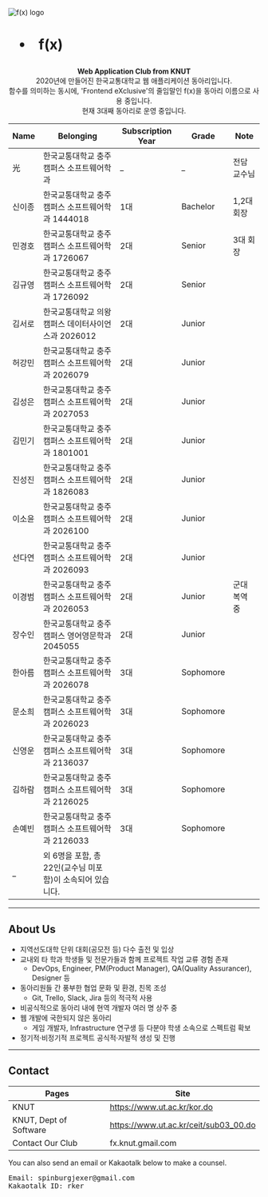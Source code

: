 ![f(x) logo](https://user-images.githubusercontent.com/56120315/156913052-53c8785c-6956-4928-b6d0-4420b5743fc3.png) <br/>
# <ul><li>&nbsp;&nbsp;f(x)</li></ul>
<p align='center'><strong>Web Application Club from KNUT</strong><br/>
2020년에 만들어진 한국교통대학교 웹 애플리케이션 동아리입니다.<br/>
함수를 의미하는 동시에, 'Frontend eXclusive'의 줄임말인 f(x)을 동아리 이름으로 사용 중입니다.<br />
현재 3대째 동아리로 운영 중입니다.
<br />
</p>

| Name | Belonging | Subscription Year | Grade | Note |
| ------ | ------ | ------ | ------ | ------ |
| 光 | 한국교통대학교 충주캠퍼스 소프트웨어학과 | _ | _ | 전담 교수님 |
| 신이종 | 한국교통대학교 충주캠퍼스 소프트웨어학과 1444018 | 1대 | Bachelor | 1,2대 회장 |
| 민경호 | 한국교통대학교 충주캠퍼스 소프트웨어학과 1726067 | 2대 | Senior | 3대 회장 |
| 김규영 | 한국교통대학교 충주캠퍼스 소프트웨어학과 1726092 | 2대 | Senior |  |
| 김서로 | 한국교통대학교 의왕캠퍼스 데이터사이언스과 2026012 | 2대 | Junior |  |
| 허강민 | 한국교통대학교 충주캠퍼스 소프트웨어학과 2026079 | 2대 | Junior |  |
| 김성은 | 한국교통대학교 충주캠퍼스 소프트웨어학과 2027053 | 2대 | Junior |  |
| 김민기 | 한국교통대학교 충주캠퍼스 소프트웨어학과 1801001 | 2대 | Junior |  |
| 진성진 | 한국교통대학교 충주캠퍼스 소프트웨어학과 1826083 | 2대 | Junior |  |
| 이소윤 | 한국교통대학교 충주캠퍼스 소프트웨어학과 2026100 | 2대 | Junior |  |
| 선다연 | 한국교통대학교 충주캠퍼스 소프트웨어학과 2026093 | 2대 | Junior |  |
| 이경범 | 한국교통대학교 충주캠퍼스 소프트웨어학과 2026053 | 2대 | Junior | 군대 복역 중 |
| 장수인 | 한국교통대학교 충주캠퍼스 영어영문학과 2045055 | 2대 | Junior |  |
| 한아름 | 한국교통대학교 충주캠퍼스 소프트웨어학과 2026078 | 3대 | Sophomore |  |
| 문소희 | 한국교통대학교 충주캠퍼스 소프트웨어학과 2026023 | 3대 | Sophomore |  |
| 신영운 | 한국교통대학교 충주캠퍼스 소프트웨어학과 2136037 | 3대 | Sophomore |  |
| 김하람 | 한국교통대학교 충주캠퍼스 소프트웨어학과 2126025 | 3대 | Sophomore |  |
| 손예빈 | 한국교통대학교 충주캠퍼스 소프트웨어학과 2126033 | 3대 | Sophomore |  |
| _ | 외 6명을 포함, 총 22인(교수님 미포함)이 소속되어 있습니다.

<hr/>

## About Us

+ 지역선도대학 단위 대회(공모전 등) 다수 출전 및 입상
+ 교내외 타 학과 학생들 및 전문가들과 함께 프로젝트 작업 교류 경험 존재
  + DevOps, Engineer, PM(Product Manager), QA(Quality Assurancer), Designer 등
+ 동아리원들 간 풍부한 협업 문화 및 환경, 친목 조성
  + Git, Trello, Slack, Jira 등의 적극적 사용
+ 비공식적으로 동아리 내에 현역 개발자 여러 명 상주 중
+ 웹 개발에 국한되지 않은 동아리
  + 게임 개발자, Infrastructure 연구생 등 다분야 학생 소속으로 스펙트럼 확보
+ 정기적·비정기적 프로젝트 공식적·자발적 생성 및 진행

<hr/>

## Contact

| Pages | Site |
| ------ | ------ |
| KNUT | https://www.ut.ac.kr/kor.do |
| KNUT, Dept of Software | https://www.ut.ac.kr/ceit/sub03_00.do |
| Contact Our Club | fx.knut.gmail.com |

You can also send an email or Kakaotalk below to make a counsel.

<pre>
Email: spinburgjexer@gmail.com
Kakaotalk ID: rker
</pre>
